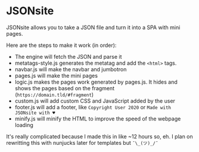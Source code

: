 # JSONsite
JSONsite allows you to take a JSON file and turn it into a SPA with mini pages.

Here are the steps to make it work (in order):
- The engine will fetch the JSON and parse it
- metatags-style.js generates the metatag and add the `<html>` tags.
- navbar.js will make the navbar and jumbotron
- pages.js will make the mini pages
- logic.js makes the pages work generated by pages.js. It hides and shows the pages based on the fragment (`https://domain.tld/#fragment`)
- custom.js will add custom CSS and JavaScript added by the user
- footer.js will add a footer, like `Copyright User 2020` or `Made with JSONsite with ♥`
- minify.js will minify the HTML to improve the speed of the webpage loading

It's really complicated because I made this in like ~12 hours so, eh. I plan on rewritting this with nunjucks later for templates but `¯\_(ツ)_/¯`
